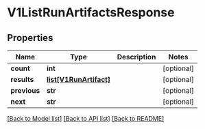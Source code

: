 # V1ListRunArtifactsResponse

## Properties
Name | Type | Description | Notes
------------ | ------------- | ------------- | -------------
**count** | **int** |  | [optional] 
**results** | [**list[V1RunArtifact]**](V1RunArtifact.md) |  | [optional] 
**previous** | **str** |  | [optional] 
**next** | **str** |  | [optional] 

[[Back to Model list]](../README.md#documentation-for-models) [[Back to API list]](../README.md#documentation-for-api-endpoints) [[Back to README]](../README.md)


